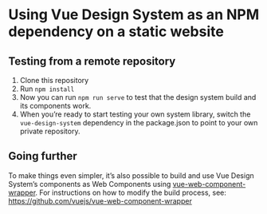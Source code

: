 # Using Vue Design System as an NPM dependency on a static website

## Testing from a remote repository

1. Clone this repository
2. Run `npm install`
3. Now you can run `npm run serve` to test that the design system build and its components work.
4. When you’re ready to start testing your own system library, switch the `vue-design-system` dependency in the package.json to point to your own private repository.

## Going further

To make things even simpler, it’s also possible to build and use Vue Design System’s components as Web Components using [vue-web-component-wrapper](https://github.com/vuejs/vue-web-component-wrapper). For instructions on how to modify the build process, see: https://github.com/vuejs/vue-web-component-wrapper
